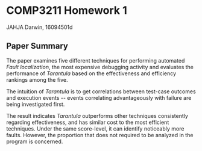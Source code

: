 # COMP3211 Homework 1

JAHJA Darwin, 16094501d

## Paper Summary

The paper examines five different techniques for performing automated *Fault localization*, the most expensive debugging activity and evaluates the performance of *Tarantula* based on the effectiveness and efficiency rankings among the five.

The intuition of *Tarantula* is to get correlations between test-case outcomes and execution events -- events correlating advantageously with failure are being investigated first.

The result indicates *Tarantula* outperforms other techniques consistently regarding effectiveness, and has similar cost to the most efficient techniques. Under the same score-level, it can identify noticeably more faults. However, the proportion that does not required to be analyzed in the program is concerned.
